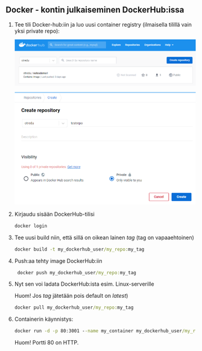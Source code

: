 ## Docker - kontin julkaiseminen DockerHub:issa

1. Tee tili Docker-hub:iin ja luo uusi container registry (ilmaisella tilillä vain yksi private repo):

    ![luo uusi repo](../img/dockerhubrepo.PNG)

    ![luo uusi repo](../img/dockerhubrepo2.PNG)

2. Kirjaudu sisään DockerHub-tilisi

    ```cmd
    docker login
    ```

3. Tee uusi build niin, että sillä on oikean lainen *tag* (tag on vapaaehtoinen)

    ```cmd
    docker build -t my_dockerhub_user/my_repo:my_tag
    ```

4. Push:aa tehty image DockerHub:iin

    ```cmd
     docker push my_dockerhub_user/my_repo:my_tag
    ```

5. Nyt sen voi ladata DockerHub:ista esim. Linux-serverille 

    Huom! Jos *tag* jätetään pois default on *latest*)

    ```cmd
    docker pull my_dockerhub_user/my_repo:my_tag
    ```

6. Containerin käynnistys:

    ```cmd
    docker run -d -p 80:3001 --name my_container my_dockerhub_user/my_repo:my_tag
    ```

    Huom! Portti 80 on HTTP.



